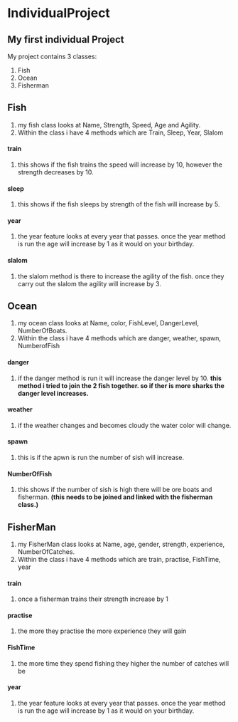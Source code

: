 # IndividualProject
## My first individual Project
My project contains 3 classes:
1. Fish
2. Ocean
3. Fisherman 

## Fish
1. my fish class looks at Name, Strength, Speed, Age and Agility.
2. Within the class i have 4 methods which are Train, Sleep, Year, Slalom

#### train 
1. this shows if the fish trains the speed will increase by 10, however the strength decreases by 10.
#### sleep 
1. this shows if the fish sleeps by strength of the fish will increase by 5.
#### year 
1. the year feature looks at every year that passes. once the year method is run the age will increase by 1 as it would on your birthday.
#### slalom 
1. the slalom method is there to increase the agility of the fish. once they carry out the slalom the agility will increase by 3.


## Ocean
1. my ocean class looks at Name, color, FishLevel, DangerLevel, NumberOfBoats.
2. Within the class i have 4 methods which are danger, weather, spawn, NumberofFish

#### danger 
1. if the danger method is run it will increase the danger level by 10. **this method i tried to join the 2 fish together. so if ther is more sharks the danger level increases.**
#### weather 
1. if the weather changes and becomes cloudy the water color will change. 
#### spawn 
1. this is if the apwn is run the number of sish will increase.
#### NumberOfFish 
1. this shows if the number of sish is high there will be ore boats and fisherman. **(this needs to be joined and linked with the fisherman class.)**


## FisherMan
1. my FisherMan class looks at Name, age, gender, strength, experience, NumberOfCatches.
2. Within the class i have 4 methods which are train, practise, FishTime, year

#### train 
1. once a fisherman trains their strength increase by 1
#### practise 
1. the more they practise the more experience they will gain
#### FishTime 
1. the more time they spend fishing they higher the number of catches will be
#### year 
1. the year feature looks at every year that passes. once the year method is run the age will increase by 1 as it would on your birthday.



